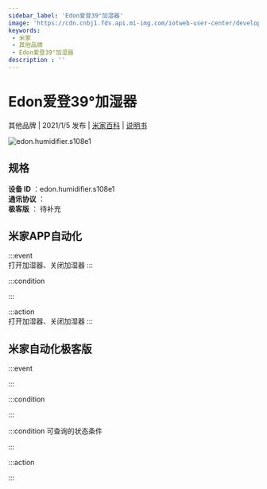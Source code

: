 ```yaml
---
sidebar_label: 'Edon爱登39°加湿器'
image: 'https://cdn.cnbj1.fds.api.mi-img.com/iotweb-user-center/developer_1679047809302rWlkp82p.png?GalaxyAccessKeyId=AKVGLQWBOVIRQ3XLEW&Expires=9223372036854775807&Signature=g6dCLLhu7/6MaHlQ5QxI9r2cO6I='
keywords: 
 - 米家
 - 其他品牌
 - Edon爱登39°加湿器
description : ''
---
```

# Edon爱登39°加湿器

其他品牌 | 2021/1/5 发布 | [米家百科](https://home.mi.com/webapp/content/baike/product/index.html?model=edon.humidifier.s108e1) | [说明书](https://home.mi.com/views/introduction.html?model=edon.humidifier.s108e1&region=cn)

![edon.humidifier.s108e1](https://cdn.cnbj1.fds.api.mi-img.com/iotweb-user-center/developer_1679047809302rWlkp82p.png?GalaxyAccessKeyId=AKVGLQWBOVIRQ3XLEW&Expires=9223372036854775807&Signature=g6dCLLhu7/6MaHlQ5QxI9r2cO6I=)

## 规格  
> 
**设备 ID** ：edon.humidifier.s108e1  
**通讯协议** ：  
**极客版**  ： 待补充 


## 米家APP自动化  

:::event  
打开加湿器、关闭加湿器
:::

:::condition  

:::

:::action   
打开加湿器、关闭加湿器
:::

## 米家自动化极客版  

:::event  

:::

:::condition  

:::

:::condition 可查询的状态条件  

:::

:::action  

:::

        
